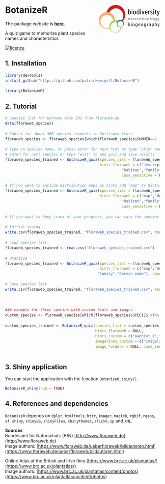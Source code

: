
# BotanizeR <img src="figures/biodiv_gottingen_logo.png" align="right" alt="" width="200" />

The package website is **[here](https://patrickweigelt.github.io/BotanizeR/index.html)**.

A quiz game to memorize plant species names and characteristics

[![licence](https://img.shields.io/badge/Licence-GPL--3-blue.svg)](https://www.r-project.org/Licenses/GPL-3)

## 1. Installation
``` r
library(devtools)
install_github("https://github.com/patrickweigelt/BotanizeR")

library(BotanizeR)
```

## 2. Tutorial
``` r
# Species list for Germany with IDs from floraweb.de
data(floraweb_species)

# Subset for about 300 species students in Göttingen learn
floraweb_species <- floraweb_species[which(floraweb_species$SUMMER==1 | floraweb_species$BioDiv2005==1),]

# Type in species name, or press enter for next hint or type "skip" and press 
# enter for next species or type "exit" to end quiz and save results
floraweb_species_trained <- BotanizeR_quiz(species_list = floraweb_species, 
                                           hints_floraweb = c("description","status",
                                                     "habitat","family","German name"),
                                                     case_sensitive = FALSE)

# If you want to include distribution maps as hints add "map" to hints; This increases the download times a bit
floraweb_species_trained <- BotanizeR_quiz(species_list = floraweb_species, 
                                           hints_floraweb = c("map","description","status",
                                                     "habitat","family","German name"),
                                                     case_sensitive = FALSE)

# If you want to keep track of your progress, you can save the species list with updated scores locally and load it in the next session

# Initial saving
write.csv(floraweb_species_trained, "floraweb_species_trained.csv", row.names = FALSE)

# Load species list
floraweb_species_trained <- read.csv("floraweb_species_trained.csv")

# Practice
floraweb_species_trained <- BotanizeR_quiz(species_list = floraweb_species_trained,
                                           hints_floraweb = c("map","description","status","habitat",
                                          "family","German name"), case_sensitive = FALSE)

# Save species list
write.csv(floraweb_species_trained, "floraweb_species_trained.csv", row.names = FALSE)



### example for three species with custom hints and images
custom_species <- floraweb_species[which(floraweb_species$SPECIES %in% c("Acer campestre","Erica carnea","Melampyrum nemorosum")),]

custom_species_trained <- BotanizeR_quiz(species_list = custom_species, image_floraweb=TRUE,
                                         hints_floraweb = NULL,
                                         hints_custom = c("ownhint_1","ownhint_2"), 
                                         imagelinks_custom = c("imagelink_1","imagelink_2"), 
                                         image_folders = NULL, case_sensitive = FALSE)
                                    
```

## 3. Shiny application
You can start the application with the function `BotanizeR_shiny()`.

``` r
BotanizeR_shiny(run = TRUE)
```

## 4. References and dependencies
`BotanizeR` depends on `dplyr`, `htmltools`, `httr`, `imager`, `magick`,
`rgbif`, `rgeos`, `sf`, `shiny`, `shinyBS`, `shinyFiles`, `shinythemes`,
`slickR`, `sp` and `XML`.

**Sources**  
Bundesamt für Naturschutz (BfN) [http://www.floraweb.de](http://www.floraweb.de)  
Image authors: [https://www.floraweb.de/ueberfloraweb/bildautoren.html](https://www.floraweb.de/ueberfloraweb/bildautoren.html)

Online Atlas of the British and Irish flora [https://www.brc.ac.uk/plantatlas/](https://www.brc.ac.uk/plantatlas/)  
Image authors: [https://www.brc.ac.uk/plantatlas/content/photos](https://www.brc.ac.uk/plantatlas/content/photos)


